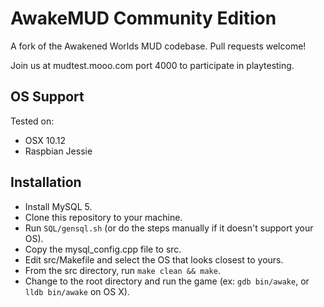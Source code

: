 # AwakeMUD Community Edition
A fork of the Awakened Worlds MUD codebase. Pull requests welcome!

Join us at mudtest.mooo.com port 4000 to participate in playtesting.

## OS Support
Tested on:
- OSX 10.12
- Raspbian Jessie

## Installation
- Install MySQL 5.
- Clone this repository to your machine.
- Run `SQL/gensql.sh` (or do the steps manually if it doesn't support your OS).
- Copy the mysql_config.cpp file to src.
- Edit src/Makefile and select the OS that looks closest to yours.
- From the src directory, run `make clean && make`.
- Change to the root directory and run the game (ex: `gdb bin/awake`, or `lldb bin/awake` on OS X).
